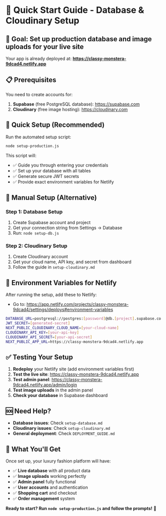 # 🚀 Quick Start Guide - Database & Cloudinary Setup

## 🎯 **Goal**: Set up production database and image uploads for your live site

Your app is already deployed at: **https://classy-monstera-9dcad4.netlify.app**

## 📋 **Prerequisites**

You need to create accounts for:
1. **Supabase** (free PostgreSQL database): https://supabase.com
2. **Cloudinary** (free image hosting): https://cloudinary.com

## 🚀 **Quick Setup (Recommended)**

Run the automated setup script:

```bash
node setup-production.js
```

This script will:
- ✅ Guide you through entering your credentials
- ✅ Set up your database with all tables
- ✅ Generate secure JWT secrets
- ✅ Provide exact environment variables for Netlify

## 📝 **Manual Setup (Alternative)**

### Step 1: Database Setup
1. Create Supabase account and project
2. Get your connection string from Settings → Database
3. Run: `node setup-db.js`

### Step 2: Cloudinary Setup
1. Create Cloudinary account
2. Get your cloud name, API key, and secret from dashboard
3. Follow the guide in `setup-cloudinary.md`

## 🔧 **Environment Variables for Netlify**

After running the setup, add these to Netlify:
- Go to: https://app.netlify.com/projects/classy-monstera-9dcad4/settings/deploys#environment-variables

```bash
DATABASE_URL=postgresql://postgres:[password]@db.[project].supabase.co:5432/postgres
JWT_SECRET=[generated-secret]
NEXT_PUBLIC_CLOUDINARY_CLOUD_NAME=[your-cloud-name]
CLOUDINARY_API_KEY=[your-api-key]
CLOUDINARY_API_SECRET=[your-api-secret]
NEXT_PUBLIC_APP_URL=https://classy-monstera-9dcad4.netlify.app
```

## ✅ **Testing Your Setup**

1. **Redeploy** your Netlify site (add environment variables first)
2. **Test the live site**: https://classy-monstera-9dcad4.netlify.app
3. **Test admin panel**: https://classy-monstera-9dcad4.netlify.app/admin/login
4. **Test image uploads** in the admin panel
5. **Check your database** in Supabase dashboard

## 🆘 **Need Help?**

- **Database issues**: Check `setup-database.md`
- **Cloudinary issues**: Check `setup-cloudinary.md`
- **General deployment**: Check `DEPLOYMENT_GUIDE.md`

## 🎉 **What You'll Get**

Once set up, your luxury fashion platform will have:
- ✅ **Live database** with all product data
- ✅ **Image uploads** working perfectly
- ✅ **Admin panel** fully functional
- ✅ **User accounts** and authentication
- ✅ **Shopping cart** and checkout
- ✅ **Order management** system

**Ready to start? Run `node setup-production.js` and follow the prompts!** 🚀




